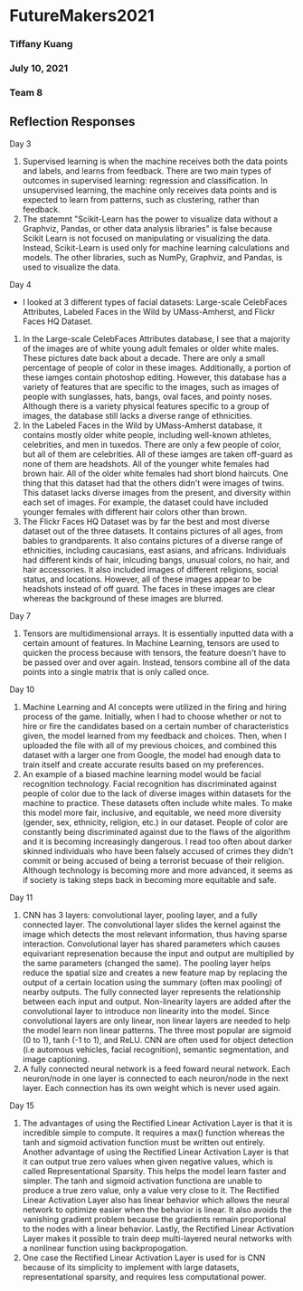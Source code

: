 # FutureMakers2021

### Tiffany Kuang
### July 10, 2021
### Team 8

## Reflection Responses

Day 3
1. Supervised learning is when the machine receives both the data points and labels, and learns from feedback. There are two main types of outcomes in supervised learning: regression and classification. In unsupervised learning, the machine only receives data points and is expected to learn from patterns, such as clustering, rather than feedback.
2. The statemnt "Scikit-Learn has the power to visualize data without a Graphviz, Pandas, or other data analysis libraries" is false because Scikit Learn is not focused on manipulating or visualizing the data. Instead, Scikit-Learn is used only for machine learning calculations and models. The other libraries, such as NumPy, Graphviz, and Pandas, is used to visualize the data.

Day 4
- I looked at 3 different types of facial datasets: Large-scale CelebFaces Attributes, Labeled Faces in the Wild by UMass-Amherst, and Flickr Faces HQ Dataset. 
1. In the Large-scale CelebFaces Attributes database, I see that a majority of the images are of white young adult females or older white males. These pictures date back about a decade. There are only a small percentage of people of color in these images. Additionally, a portion of these iamges contain photoshop editing. However, this database has a variety of features that are specific to the images, such as images of people with sunglasses, hats, bangs, oval faces, and pointy noses. Although there is a variety physical features specific to a group of images, the database still lacks a diverse range of ethnicities. 
2. In the Labeled Faces in the Wild by UMass-Amherst database, it contains mostly older white people, including well-known athletes, celebrities, and men in tuxedos. There are only a few people of color, but all of them are celebrities. All of these iamges are taken off-guard as none of them are headshots. All of the younger white females had brown hair. All of the older white females had short blond haircuts. One thing that this dataset had that the others didn't were images of twins. This dataset lacks diverse images from the present, and diversity within each set of images. For example, the dataset could have included younger females with different hair colors other than brown. 
3. The Flickr Faces HQ Dataset was by far the best and most diverse dataset out of the three datasets. It contains pictures of all ages, from babies to grandparents. It also contains pictures of a diverse range of ethnicities, including caucasians, east asians, and africans. Individuals had different kinds of hair, inlcuding bangs, unusual colors, no hair, and hair accessories. It also included images of different religions, social status, and locations. However, all of these images appear to be headshots instead of off guard. The faces in these images are clear whereas the background of these images are blurred. 
  

Day 7
1. Tensors are multidimensional arrays. It is essentially inputted data with a certain amount of features. In Machine Learning, tensors are used to quicken the process because with tensors, the feature doesn't have to be passed over and over again. Instead, tensors combine all of the data points into a single matrix that is only called once.

Day 10
1. Machine Learning and AI concepts were utilized in the firing and hiring process of the game. Initially, when I had to choose whether or not to hire or fire the candidates based on a certain number of characteristics given, the model learned from my feedback and choices. Then, when I uploaded the file with all of my previous choices, and combined this dataset with a larger one from Google, the model had enough data to train itself and create accurate results based on my preferences. 
2. An example of a biased machine learning model would be facial recognition technology. Facial recognition has discriminated against people of color due to the lack of diverse images within datasets for the machine to practice. These datasets often include white males. To make this model more fair, inclusive, and equitable, we need more diversity (gender, sex, ethnicity, religion, etc.) in our dataset. People of color are constantly being discriminated against due to the flaws of the algorithm and it is becoming increasingly dangerous. I read too often about darker skinned individuals who have been falsely accused of crimes they didn't commit or being accused of being a terrorist becuase of their religion. Although technology is becoming more and more advanced, it seems as if society is taking steps back in becoming more equitable and safe. 

Day 11
1. CNN has 3 layers: convolutional layer, pooling layer, and a fully connected layer. The convolutional layer slides the kernel against the image which detects the most relevant information, thus having sparse interaction. Convolutional layer has shared parameters which causes equivariant represenation because the input and output are multiplied by the same parameters (changed the same). The pooling layer helps reduce the spatial size and creates a new feature map by replacing the output of a certain location using the summary (often max pooling) of nearby outputs. The fully connected layer represents the relationship between each input and output. Non-linearity layers are added after the convolutional layer to introduce non linearity into the model. Since convolutional layers are only linear, non linear layers are needed to help the model learn non linear patterns. The three most popular are sigmoid (0 to 1), tanh (-1 to 1), and ReLU. CNN are often used for object detection (i.e automous vehicles, facial recognition), semantic segmentation, and image captioning. 
2. A fully connected neural network is a feed foward neural network. Each neuron/node in one layer is connected to each neuron/node in the next layer. Each connection has its own weight which is never used again. 

Day 15
1. The advantages of using the Rectified Linear Activation Layer is that it is incredible simple to compute. It requires a max() function whereas the tanh and sigmoid activation function must be written out entirely. Another advantage of using the Rectified Linear Activation Layer is that it can output true zero values when given negative values, which is called Representational Sparsity. This helps the model learn faster and simpler. The tanh and sigmoid activation functiona are unable to produce a true zero value, only a value very close to it. The Rectified Linear Activation Layer also has linear behavior which allows the neural network to optimize easier when the behavior is linear. It also avoids the vanishing gradient problem because the gradients remain proportional to the nodes with a linear behavior. Lastly, the Rectified Linear Activation Layer makes it possible to train deep multi-layered neural networks with a nonlinear function using backpropogation. 
2. One case the Rectified Linear Activation Layer is used for is CNN because of its simplicity to implement with large datasets, representational sparsity, and requires less computational power. 
